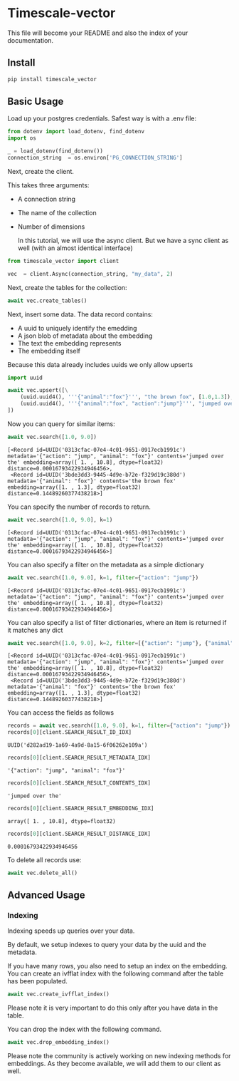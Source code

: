 # Timescale-vector

<!-- WARNING: THIS FILE WAS AUTOGENERATED! DO NOT EDIT! -->

This file will become your README and also the index of your
documentation.

## Install

``` sh
pip install timescale_vector
```

## Basic Usage

Load up your postgres credentials. Safest way is with a .env file:

``` python
from dotenv import load_dotenv, find_dotenv
import os
```

``` python
_ = load_dotenv(find_dotenv()) 
connection_string  = os.environ['PG_CONNECTION_STRING']
```

Next, create the client.

This takes three arguments:

- A connection string

- The name of the collection

- Number of dimensions

  In this tutorial, we will use the async client. But we have a sync
  client as well (with an almost identical interface)

``` python
from timescale_vector import client
```

``` python
vec  = client.Async(connection_string, "my_data", 2)
```

Next, create the tables for the collection:

``` python
await vec.create_tables()
```

Next, insert some data. The data record contains:

- A uuid to uniquely identify the emedding
- A json blob of metadata about the embedding
- The text the embedding represents
- The embedding itself

Because this data already includes uuids we only allow upserts

``` python
import uuid
```

``` python
await vec.upsert([\
    (uuid.uuid4(), '''{"animal":"fox"}''', "the brown fox", [1.0,1.3]),\
    (uuid.uuid4(), '''{"animal":"fox", "action":"jump"}''', "jumped over the", [1.0,10.8]),\
])
```

Now you can query for similar items:

``` python
await vec.search([1.0, 9.0])
```

    [<Record id=UUID('0313cfac-07e4-4c01-9651-0917ecb1991c') metadata='{"action": "jump", "animal": "fox"}' contents='jumped over the' embedding=array([ 1. , 10.8], dtype=float32) distance=0.00016793422934946456>,
     <Record id=UUID('3bde3dd3-9445-4d9e-b72e-f329d19c380d') metadata='{"animal": "fox"}' contents='the brown fox' embedding=array([1. , 1.3], dtype=float32) distance=0.14489260377438218>]

You can specify the number of records to return.

``` python
await vec.search([1.0, 9.0], k=1)
```

    [<Record id=UUID('0313cfac-07e4-4c01-9651-0917ecb1991c') metadata='{"action": "jump", "animal": "fox"}' contents='jumped over the' embedding=array([ 1. , 10.8], dtype=float32) distance=0.00016793422934946456>]

You can also specify a filter on the metadata as a simple dictionary

``` python
await vec.search([1.0, 9.0], k=1, filter={"action": "jump"})
```

    [<Record id=UUID('0313cfac-07e4-4c01-9651-0917ecb1991c') metadata='{"action": "jump", "animal": "fox"}' contents='jumped over the' embedding=array([ 1. , 10.8], dtype=float32) distance=0.00016793422934946456>]

You can also specify a list of filter dictionaries, where an item is
returned if it matches any dict

``` python
await vec.search([1.0, 9.0], k=2, filter=[{"action": "jump"}, {"animal": "fox"}])
```

    [<Record id=UUID('0313cfac-07e4-4c01-9651-0917ecb1991c') metadata='{"action": "jump", "animal": "fox"}' contents='jumped over the' embedding=array([ 1. , 10.8], dtype=float32) distance=0.00016793422934946456>,
     <Record id=UUID('3bde3dd3-9445-4d9e-b72e-f329d19c380d') metadata='{"animal": "fox"}' contents='the brown fox' embedding=array([1. , 1.3], dtype=float32) distance=0.14489260377438218>]

You can access the fields as follows

``` python
records = await vec.search([1.0, 9.0], k=1, filter={"action": "jump"})
records[0][client.SEARCH_RESULT_ID_IDX]
```

    UUID('d282ad19-1a69-4a9d-8a15-6f06262e109a')

``` python
records[0][client.SEARCH_RESULT_METADATA_IDX]
```

    '{"action": "jump", "animal": "fox"}'

``` python
records[0][client.SEARCH_RESULT_CONTENTS_IDX]
```

    'jumped over the'

``` python
records[0][client.SEARCH_RESULT_EMBEDDING_IDX]
```

    array([ 1. , 10.8], dtype=float32)

``` python
records[0][client.SEARCH_RESULT_DISTANCE_IDX]
```

    0.00016793422934946456

To delete all records use:

``` python
await vec.delete_all()
```

## Advanced Usage

### Indexing

Indexing speeds up queries over your data.

By default, we setup indexes to query your data by the uuid and the
metadata.

If you have many rows, you also need to setup an index on the embedding.
You can create an ivfflat index with the following command after the
table has been populated.

``` python
await vec.create_ivfflat_index()
```

Please note it is very important to do this only after you have data in
the table.

You can drop the index with the following command.

``` python
await vec.drop_embedding_index()
```

Please note the community is actively working on new indexing methods
for embeddings. As they become available, we will add them to our client
as well.

